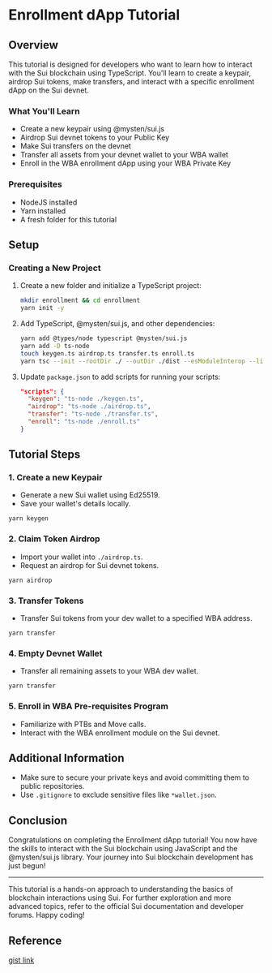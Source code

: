 # Enrollment dApp Tutorial

## Overview
This tutorial is designed for developers who want to learn how to interact with the Sui blockchain using TypeScript. You'll learn to create a keypair, airdrop Sui tokens, make transfers, and interact with a specific enrollment dApp on the Sui devnet.

### What You'll Learn
- Create a new keypair using @mysten/sui.js
- Airdrop Sui devnet tokens to your Public Key
- Make Sui transfers on the devnet
- Transfer all assets from your devnet wallet to your WBA wallet
- Enroll in the WBA enrollment dApp using your WBA Private Key

### Prerequisites
- NodeJS installed
- Yarn installed
- A fresh folder for this tutorial

## Setup

### Creating a New Project
1. Create a new folder and initialize a TypeScript project:
   ```bash
   mkdir enrollment && cd enrollment
   yarn init -y
   ```
2. Add TypeScript, @mysten/sui.js, and other dependencies:
   ```bash
   yarn add @types/node typescript @mysten/sui.js
   yarn add -D ts-node
   touch keygen.ts airdrop.ts transfer.ts enroll.ts
   yarn tsc --init --rootDir ./ --outDir ./dist --esModuleInterop --lib ES2019 --module commonjs --resolveJsonModule true --noImplicitAny true
   ```
3. Update `package.json` to add scripts for running your scripts:
   ```json
   "scripts": {
     "keygen": "ts-node ./keygen.ts",
     "airdrop": "ts-node ./airdrop.ts",
     "transfer": "ts-node ./transfer.ts",
     "enroll": "ts-node ./enroll.ts"
   }
   ```

## Tutorial Steps

### 1. Create a new Keypair
- Generate a new Sui wallet using Ed25519.
- Save your wallet's details locally.
```
yarn keygen
```

### 2. Claim Token Airdrop
- Import your wallet into `./airdrop.ts`.
- Request an airdrop for Sui devnet tokens.
```
yarn airdrop
```

### 3. Transfer Tokens
- Transfer Sui tokens from your dev wallet to a specified WBA address.
```
yarn transfer
```

### 4. Empty Devnet Wallet
- Transfer all remaining assets to your WBA dev wallet.
```
yarn transfer
```

### 5. Enroll in WBA Pre-requisites Program
- Familiarize with PTBs and Move calls.
- Interact with the WBA enrollment module on the Sui devnet.

## Additional Information
- Make sure to secure your private keys and avoid committing them to public repositories.
- Use `.gitignore` to exclude sensitive files like `*wallet.json`.

## Conclusion
Congratulations on completing the Enrollment dApp tutorial! You now have the skills to interact with the Sui blockchain using JavaScript and the @mysten/sui.js library. Your journey into Sui blockchain development has just begun!

---

This tutorial is a hands-on approach to understanding the basics of blockchain interactions using Sui. For further exploration and more advanced topics, refer to the official Sui documentation and developer forums. Happy coding!
## Reference
[gist link](https://gist.github.com/ivmidable/4be14c3dd52f63e848411a5bf6c33f37)